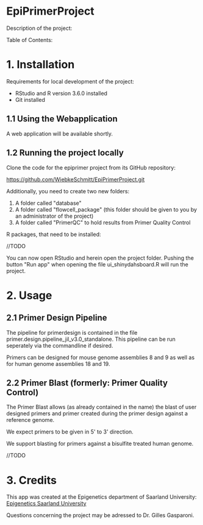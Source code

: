 # EpiPrimerProject


Description of the project: 

Table of Contents:

# 1. 	Installation

Requirements for local development of the project: 
- RStudio and R version 3.6.0 installed
- Git installed

## 1.1 	Using the Webapplication

A web application will be available shortly.

## 1.2	Running the project locally

Clone the code for the epiprimer project from its GitHub repository: 

https://github.com/WiebkeSchmitt/EpiPrimerProject.git

Additionally, you need to create two new folders: 
1. A folder called "database"
2. A folder called "flowcell_package" (this folder should be given to you by an administrator of the project)
3. A folder called "PrimerQC" to hold results from Primer Quality Control

R packages, that need to be installed: 

//TODO

You can now open RStudio and herein open the project folder. Pushing the button "Run app" when opening the file ui_shinydahsboard.R will run the project.

#	2. 	Usage

##	2.1	Primer Design Pipeline

The pipeline for primerdesign is contained in the file primer.design.pipeline_jil_v3.0_standalone. 
This pipeline can be run seperately via the commandline if desired.

Primers can be designed for mouse genome assemblies 8 and 9 as well as for human genome assemblies 18 and 19. 

##	2.2	Primer Blast (formerly: Primer Quality Control)

The Primer Blast allows (as already contained in the name) the blast of user designed primers and primer created during the primer design against a reference genome. 

We expect primers to be given in 5' to 3' direction. 

We support blasting for primers against a bisulfite treated human genome.  

//TODO

# 3. 	Credits

This app was created at the Epigenetics department of Saarland University:
[Epigenetics Saarland University](http://epigenetik.uni-saarland.de/en/home/ "Epigenetics Homepage")

Questions concerning the project may be adressed to Dr. Gilles Gasparoni. 
